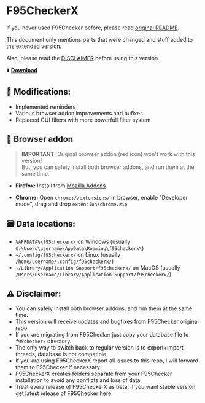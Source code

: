 # F95CheckerX

If you never used F95Checker before, please read [original README](https://github.com/Willy-JL/F95Checker).

This document only mentions parts that were changed and stuff added to the extended version.

Also, please read the [DISCLAIMER](https://github.com/littleraisins/F95CheckerX#warning-disclaimer) before using this version.

:arrow_down: **[Download](https://github.com/littleraisins/F95CheckerX/releases/latest)**

## :dna: Modifications:

- Implemented reminders
- Various browser addon improvements and bufixes
- Replaced GUI filters with more powerfull filter system

## :link: Browser addon

> **IMPORTANT**: Original browser addon (red icon) won't work with this version!  
> But, you can safely install both browser addons, and run them at the same time.

- **Firefox:** Install from [Mozilla Addons](https://addons.mozilla.org/en-US/firefox/addon/f95checkerx-browser-addon/?utm_source=addons.mozilla.org&utm_medium=referral&utm_content=search)

- **Chrome:** Open `chrome://extensions/` in browser, enable "Developer mode", drag and drop `extension/chrome.zip`
  
## :card_file_box: Data locations:

  - `%APPDATA%\f95checkerx\` on Windows
    (usually `C:\Users\username\AppData\Roaming\f95checkerx\`)
  - `~/.config/f95checkerx/` on Linux
    (usually `/home/username/.config/f95checkerx/`)
  - `~/Library/Application Support/f95checkerx/` on MacOS
    (usually `/Users/username/Library/Application Support/f95checkerx/`)

## :warning: Disclaimer:

- You can safely install both browser addons, and run them at the same time.
- This version will receive updates and bugfixes from F95Checker original repo.
- If you are migrating from F95Checker just copy your database file to `f95checkerx` directory.
- The only way to switch back to regular version is to export+import threads, database is not compatible.
- If you are using F95CheckerX report all issues to this repo, I will forward them to F95Checker if necessary.
- F95CheckerX creates folders separate from your F95Checker installation to avoid any conflicts and loss of data.
- Treat every release of F95CheckerX as beta, if you want stable version get latest release of F95Checker [here](https://github.com/Willy-JL/F95Checker/releases/latest)
